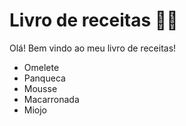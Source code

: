 # Livro de receitas :woman_cook:

Olá! Bem vindo ao meu livro de receitas!

- Omelete
- Panqueca
- Mousse
- Macarronada
- Miojo